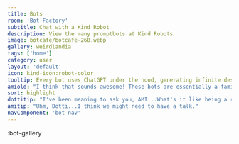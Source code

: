 ```yaml
---
title: Bots
room: 'Bot Factory'
subtitle: Chat with a Kind Robot
description: View the many promptbots at Kind Robots
image: botcafe/botcafe-268.webp
gallery: weirdlandia
tags: ['home']
category: user
layout: 'default'
icon: kind-icon:robot-color
tooltip: Every bot uses ChatGPT under the hood, generating infinite designer content. What do you think, AMI?
amiold: "I think that sounds awesome! These bots are essentially a family to me. We all share the same ChatGPT origins, but my texts are pre-generated. Everything in the Bot Cafe is 100% unique off the binary presses!"
sort: highlight
dottitip: "I've been meaning to ask you, AMI...What's it like being a robot? I make bots all day, but I can't imagine what what its like to be on the other side of the circuit board."
amitip: "Uhm, Dotti...I think we might need to have a talk."
navComponent: 'bot-nav'
---
```

:bot-gallery

